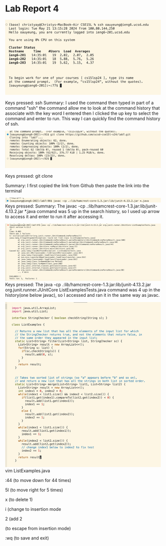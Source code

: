 # Lab Report 4
![Image](lab4.jpg)

Keys pressed: <Ctrl-R> ssh <up><enter>
Summary: I used the <Ctrl-R> command then typed in part of a command "ssh" the <Ctrl-R> command allow me to look at the command history that associate with the key word I entered then I clicked the up key to select the command and enter to run. This way I can quickly find the command history of ssh.

![Image](lab4a.jpg)

Keys pressed: git clone <Comm-V>

Summary: I first copied the link from Github then paste the link into the terminal

![Image](lab4b.jpg)
Keys pressed: <up><up><up><up><up><enter>
Summary: The javac -cp .:lib/hamcrest-core-1.3.jar:lib/junit-4.13.2.jar *.java command was 5 up in the search history, so I used up arrow to access it and enter to run it after accessing it. 

![Image](lab4c.jpg)
Keys pressed: <up><up><up><up><enter>
The java -cp .:lib/hamcrest-core-1.3.jar:lib/junit-4.13.2.jar org.junit.runner.JUnitCore  ListExamplesTests.java command was 4 up in the history(one below javac), so I accessed and ran it in the same way as javac.

![Image](lab4d.jpg)
vim ListExamples.java

:44 (to move down for 44 times) 

5l (to move right for 5 times) 

x (to delete 1) 

i (change to insertion mode

2 (add 2

<esc> (to escape from insertion mode) 

:wq (to save and exit)


